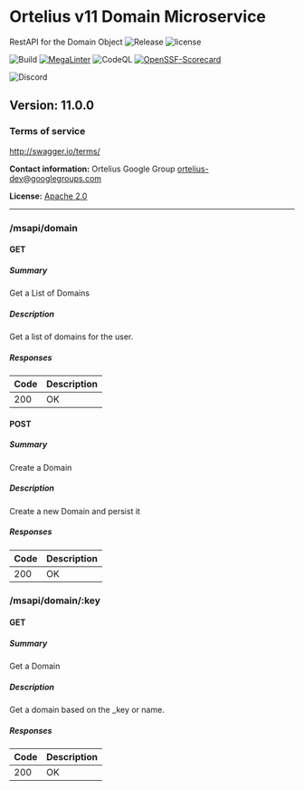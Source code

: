 # Ortelius v11 Domain Microservice
RestAPI for the Domain Object
![Release](https://img.shields.io/github/v/release/ortelius/domain?sort=semver)
![license](https://img.shields.io/github/license/ortelius/domain)

![Build](https://img.shields.io/github/actions/workflow/status/ortelius/domain/build-push-chart.yml)
[![MegaLinter](https://github.com/ortelius/domain/workflows/MegaLinter/badge.svg?branch=main)](https://github.com/ortelius/domain/actions?query=workflow%3AMegaLinter+branch%3Amain)
![CodeQL](https://github.com/ortelius/domain/workflows/CodeQL/badge.svg)
[![OpenSSF-Scorecard](https://api.securityscorecards.dev/projects/github.com/ortelius/domain/badge)](https://api.securityscorecards.dev/projects/github.com/ortelius/domain)

![Discord](https://img.shields.io/discord/722468819091849316)

## Version: 11.0.0

### Terms of service
<http://swagger.io/terms/>

**Contact information:**
Ortelius Google Group
ortelius-dev@googlegroups.com

**License:** [Apache 2.0](http://www.apache.org/licenses/LICENSE-2.0.html)

---
### /msapi/domain

#### GET
##### Summary

Get a List of Domains

##### Description

Get a list of domains for the user.

##### Responses

| Code | Description |
| ---- | ----------- |
| 200 | OK |

#### POST
##### Summary

Create a Domain

##### Description

Create a new Domain and persist it

##### Responses

| Code | Description |
| ---- | ----------- |
| 200 | OK |

### /msapi/domain/:key

#### GET
##### Summary

Get a Domain

##### Description

Get a domain based on the _key or name.

##### Responses

| Code | Description |
| ---- | ----------- |
| 200 | OK |
